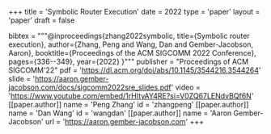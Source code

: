 +++
title = 'Symbolic Router Execution'
date = 2022
type = 'paper'
layout = 'paper'
draft = false

bibtex = """@inproceedings{zhang2022symbolic,
  title={Symbolic router execution},
  author={Zhang, Peng and Wang, Dan and Gember-Jacobson, Aaron},
  booktitle={Proceedings of the ACM SIGCOMM 2022 Conference},
  pages={336--349},
  year={2022}
}"""
publisher = "Proceedings of ACM SIGCOMM'22"
pdf = 'https://dl.acm.org/doi/abs/10.1145/3544216.3544264'
slide = 'https://aaron.gember-jacobson.com/docs/sigcomm2022sre_slides.pdf'
video = 'https://www.youtube.com/embed/1rHItyAY4RE?si=V0ZQ67LENdvBQf6N'
[[paper.author]]
    name = 'Peng Zhang'
    id = 'zhangpeng'
[[paper.author]]
    name = 'Dan Wang'
    id = 'wangdan'
[[paper.author]]
    name = 'Aaron Gember-Jacobson'
    url = 'https://aaron.gember-jacobson.com'
+++
